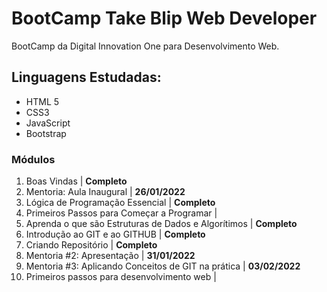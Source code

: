 # BootCamp Take Blip Web Developer

BootCamp da Digital Innovation One para Desenvolvimento Web.

## Linguagens Estudadas:

* HTML 5
* CSS3
* JavaScript
* Bootstrap

### Módulos

1. Boas Vindas | **Completo**
2. Mentoria: Aula Inaugural | **26/01/2022**
3. Lógica de Programação Essencial | **Completo**
4. Primeiros Passos para Começar a Programar | 
5. Aprenda o que são Estruturas de Dados e Algorítimos | **Completo**
6. Introdução ao GIT e ao GITHUB | **Completo**
7. Criando Repositório | **Completo**
8. Mentoria #2: Apresentação | **31/01/2022**
9. Mentoria #3: Aplicando Conceitos de GIT na prática | **03/02/2022**
10. Primeiros passos para desenvolvimento web | 
